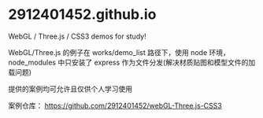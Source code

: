 # 2912401452.github.io
WebGL / Three.js / CSS3 demos for study!


WebGL/Three.js 的例子在 works/demo_list 路径下，使用 node 环境， node_modules 中只安装了 express 作为文件分发(解决材质贴图和模型文件的加载问题)

提供的案例均可允许且仅供个人学习使用

案例仓库：
https://github.com/2912401452/webGL-Three.js-CSS3
